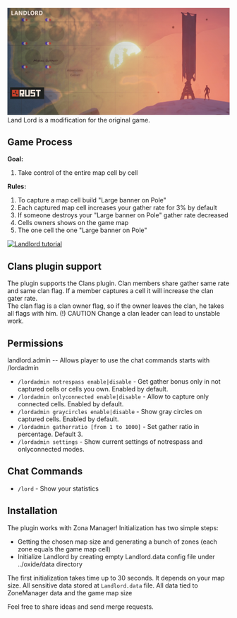 ![image](https://github.com/bravoavo/LandLord/blob/main/rust-landlord.png?raw=true)
Land Lord is a modification for the original game. 

## Game Process

**Goal:**
1. Take control of the entire map cell by cell

**Rules:**
1. To capture a map cell build "Large banner on Pole"
2. Each captured map cell increases your gather rate for 3% by default
3. If someone destroys your "Large banner on Pole" gather rate decreased
4. Cells owners shows on the game map
5. The one cell the one "Large banner on Pole"

[![Landlord tutorial](http://img.youtube.com/vi/ZIw2PAAopVU/0.jpg)](https://youtu.be/ZIw2PAAopVU "Landlord Tutorial")

## Clans plugin support

The plugin supports the Clans plugin. Clan members share gather same rate and same clan flag. If a member captures a cell it will increase the clan gater rate.  
The clan flag is a clan owner flag, so if the owner leaves the clan, he takes all flags with him. (!) CAUTION Change a clan leader can lead to unstable work.


## Permissions

landlord.admin -- Allows player to use the chat commands starts with /lordadmin 

* `/lordadmin notrespass enable|disable` - Get gather bonus only in not captured cells or cells you own. Enabled by default.
* `/lordadmin onlyconnected enable|disable` - Allow to capture only connected cells. Enabled by default.
* `/lordadmin graycircles enable|disable` - Show gray circles on captured cells. Enabled by default.
* `/lordadmin gatherratio [from 1 to 1000]` - Set gather ratio in percentage. Default 3.
* `/lordadmin settings` - Show current settings of notrespass and onlyconnected modes.
	
## Chat Commands

* `/lord` - Show your statistics


## Installation
The plugin works with Zona Manager! Initialization has two simple steps:
- Getting the chosen map size and generating a bunch of zones (each zone equals the game map cell)
- Initialize Landlord by creating empty Landlord.data config file under ../oxide/data directory

The first initialization takes time up to 30 seconds. It depends on your map size.
All sensitive data stored at `Landlord.data` file. All data tied to ZoneManager data and the game map size

Feel free to share ideas and send merge requests.